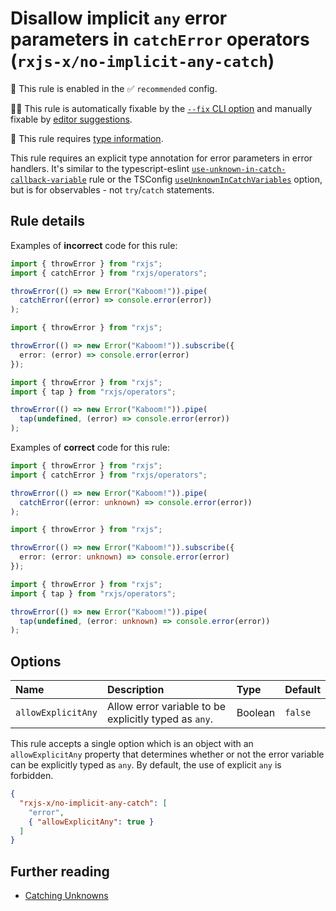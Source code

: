 # Disallow implicit `any` error parameters in `catchError` operators (`rxjs-x/no-implicit-any-catch`)

💼 This rule is enabled in the ✅ `recommended` config.

🔧💡 This rule is automatically fixable by the [`--fix` CLI option](https://eslint.org/docs/latest/user-guide/command-line-interface#--fix) and manually fixable by [editor suggestions](https://eslint.org/docs/latest/use/core-concepts#rule-suggestions).

💭 This rule requires [type information](https://typescript-eslint.io/linting/typed-linting).

<!-- end auto-generated rule header -->

This rule requires an explicit type annotation for error parameters in error handlers. It's similar to the typescript-eslint [`use-unknown-in-catch-callback-variable`](https://typescript-eslint.io/rules/use-unknown-in-catch-callback-variable/) rule or the TSConfig [`useUnknownInCatchVariables`](https://www.typescriptlang.org/tsconfig/#useUnknownInCatchVariables) option, but is for observables - not `try`/`catch` statements.

## Rule details

Examples of **incorrect** code for this rule:

```ts
import { throwError } from "rxjs";
import { catchError } from "rxjs/operators";

throwError(() => new Error("Kaboom!")).pipe(
  catchError((error) => console.error(error))
);
```

```ts
import { throwError } from "rxjs";

throwError(() => new Error("Kaboom!")).subscribe({
  error: (error) => console.error(error)
});
```

```ts
import { throwError } from "rxjs";
import { tap } from "rxjs/operators";

throwError(() => new Error("Kaboom!")).pipe(
  tap(undefined, (error) => console.error(error))
);
```

Examples of **correct** code for this rule:

```ts
import { throwError } from "rxjs";
import { catchError } from "rxjs/operators";

throwError(() => new Error("Kaboom!")).pipe(
  catchError((error: unknown) => console.error(error))
);
```

```ts
import { throwError } from "rxjs";

throwError(() => new Error("Kaboom!")).subscribe({
  error: (error: unknown) => console.error(error)
});
```

```ts
import { throwError } from "rxjs";
import { tap } from "rxjs/operators";

throwError(() => new Error("Kaboom!")).pipe(
  tap(undefined, (error: unknown) => console.error(error))
);
```

## Options

<!-- begin auto-generated rule options list -->

| Name               | Description                                           | Type    | Default |
| :----------------- | :---------------------------------------------------- | :------ | :------ |
| `allowExplicitAny` | Allow error variable to be explicitly typed as `any`. | Boolean | `false` |

<!-- end auto-generated rule options list -->

This rule accepts a single option which is an object with an `allowExplicitAny` property that determines whether or not the error variable can be explicitly typed as `any`. By default, the use of explicit `any` is forbidden.

```json
{
  "rxjs-x/no-implicit-any-catch": [
    "error",
    { "allowExplicitAny": true }
  ]
}
```

## Further reading

- [Catching Unknowns](https://ncjamieson.com/catching-unknowns/)
